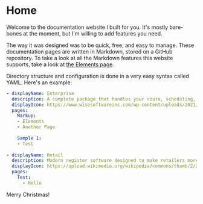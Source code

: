 # Home

Welcome to the documentation website I built for you. It's mostly bare-bones at the moment, but I'm willing to add features you need.

The way it was designed was to be quick, free, and easy to manage. These documentation pages are written in Markdown, stored on a GitHub repository. To take a look at all the Markdown features this website supports, take a look at [the Elements page](/enterprise/markdown/elements). 

Directory structure and configuration is done in a very easy syntax called YAML. Here's an example:

```yaml
- displayName: Enterprise
  description: A complete package that handles your route, scheduling, recurring billing, and customer management.
  displayIcon: https://www.wisesoftwareinc.com/wp-content/uploads/2021/07/Enterprise-e1626300075144-150x150.png
  pages:
    Markup:
    - Elements
    - Another Page
  
    Sample 1:
    - Test
  
- displayName: Retail
  description: Modern register software designed to make retailers more efficient.
  displayIcon: https://upload.wikimedia.org/wikipedia/commons/thumb/2/2f/Google_2015_logo.svg/1200px-Google_2015_logo.svg.png
  pages:
    Test:
      - Hello
```

Merry Christmas!
